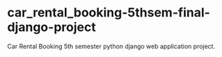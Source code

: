 # car_rental_booking-5thsem-final-django-project
Car Rental Booking 5th semester python django web application project.
